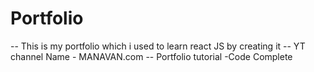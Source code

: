 # Portfolio
-- This is my portfolio which i used to learn react JS by creating it
-- YT channel Name - MANAVAN.com
-- Portfolio tutorial -Code Complete
